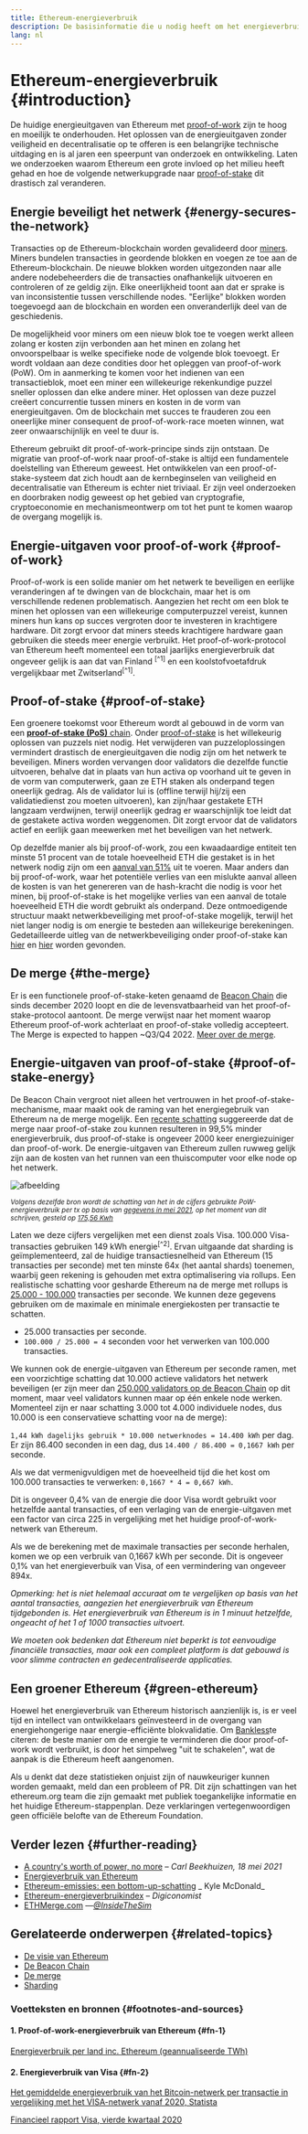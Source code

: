 ```yaml
---
title: Ethereum-energieverbruik
description: De basisinformatie die u nodig heeft om het energieverbruik van Ethereum te begrijpen.
lang: nl
---
```


# Ethereum-energieverbruik {#introduction}

De huidige energieuitgaven van Ethereum met [proof-of-work](/developers/docs/consensus-mechanisms/#proof-of-work) zijn te hoog en moeilijk te onderhouden. Het oplossen van de energieuitgaven zonder veiligheid en decentralisatie op te offeren is een belangrijke technische uitdaging en is al jaren een speerpunt van onderzoek en ontwikkeling. Laten we onderzoeken waarom Ethereum een grote invloed op het milieu heeft gehad en hoe de volgende netwerkupgrade naar [proof-of-stake](/developers/docs/consensus-mechanisms/pos) dit drastisch zal veranderen.

## Energie beveiligt het netwerk {#energy-secures-the-network}

Transacties op de Ethereum-blockchain worden gevalideerd door [miners](/developers/docs/consensus-mechanisms/pow/mining). Miners bundelen transacties in geordende blokken en voegen ze toe aan de Ethereum-blockchain. De nieuwe blokken worden uitgezonden naar alle andere nodebeheerders die de transacties onafhankelijk uitvoeren en controleren of ze geldig zijn. Elke oneerlijkheid toont aan dat er sprake is van inconsistentie tussen verschillende nodes. "Eerlijke" blokken worden toegevoegd aan de blockchain en worden een onveranderlijk deel van de geschiedenis.

De mogelijkheid voor miners om een nieuw blok toe te voegen werkt alleen zolang er kosten zijn verbonden aan het minen en zolang het onvoorspelbaar is welke specifieke node de volgende blok toevoegt. Er wordt voldaan aan deze condities door het opleggen van proof-of-work (PoW). Om in aanmerking te komen voor het indienen van een transactieblok, moet een miner een willekeurige rekenkundige puzzel sneller oplossen dan elke andere miner. Het oplossen van deze puzzel creëert concurrentie tussen miners en kosten in de vorm van energieuitgaven. Om de blockchain met succes te frauderen zou een oneerlijke miner consequent de proof-of-work-race moeten winnen, wat zeer onwaarschijnlijk en veel te duur is.

Ethereum gebruikt dit proof-of-work-principe sinds zijn ontstaan. De migratie van proof-of-work naar proof-of-stake is altijd een fundamentele doelstelling van Ethereum geweest. Het ontwikkelen van een proof-of-stake-systeem dat zich houdt aan de kernbeginselen van veiligheid en decentralisatie van Ethereum is echter niet triviaal. Er zijn veel onderzoeken en doorbraken nodig geweest op het gebied van cryptografie, cryptoeconomie en mechanismeontwerp om tot het punt te komen waarop de overgang mogelijk is.

## Energie-uitgaven voor proof-of-work {#proof-of-work}

Proof-of-work is een solide manier om het netwerk te beveiligen en eerlijke veranderingen af te dwingen van de blockchain, maar het is om verschillende redenen problematisch. Aangezien het recht om een blok te minen het oplossen van een willekeurige computerpuzzel vereist, kunnen miners hun kans op succes vergroten door te investeren in krachtigere hardware. Dit zorgt ervoor dat miners steeds krachtigere hardware gaan gebruiken die steeds meer energie verbruikt. Het proof-of-work-protocol van Ethereum heeft momenteel een totaal jaarlijks energieverbruik dat ongeveer gelijk is aan dat van Finland <sup>[^1]</sup> en een koolstofvoetafdruk vergelijkbaar met Zwitserland<sup>[^1]</sup>.

## Proof-of-stake {#proof-of-stake}

Een groenere toekomst voor Ethereum wordt al gebouwd in de vorm van een [**proof-of-stake (PoS)** chain](/roadmap/beacon-chain/). Onder [proof-of-stake](/developers/docs/consensus-mechanisms/pos/) is het willekeurig oplossen van puzzels niet nodig. Het verwijderen van puzzeloplossingen vermindert drastisch de energieuitgaven die nodig zijn om het netwerk te beveiligen. Miners worden vervangen door validators die dezelfde functie uitvoeren, behalve dat in plaats van hun activa op voorhand uit te geven in de vorm van computerwerk, gaan ze ETH staken als onderpand tegen oneerlijk gedrag. Als de validator lui is (offline terwijl hij/zij een validatiedienst zou moeten uitvoeren), kan zijn/haar gestakete ETH langzaam verdwijnen, terwijl oneerlijk gedrag er waarschijnlijk toe leidt dat de gestakete activa worden weggenomen. Dit zorgt ervoor dat de validators actief en eerlijk gaan meewerken met het beveiligen van het netwerk.

Op dezelfde manier als bij proof-of-work, zou een kwaadaardige entiteit ten minste 51 procent van de totale hoeveelheid ETH die gestaket is in het netwerk nodig zijn om een [aanval van 51%](/glossary/#51-attack) uit te voeren. Maar anders dan bij proof-of-work, waar het potentiële verlies van een mislukte aanval alleen de kosten is van het genereren van de hash-kracht die nodig is voor het minen, bij proof-of-stake is het mogelijke verlies van een aanval de totale hoeveelheid ETH die wordt gebruikt als onderpand. Deze ontmoedigende structuur maakt netwerkbeveiliging met proof-of-stake mogelijk, terwijl het niet langer nodig is om energie te besteden aan willekeurige berekeningen. Gedetailleerde uitleg van de netwerkbeveiliging onder proof-of-stake kan [hier](/developers/docs/consensus-mechanisms/pos/) en [hier](https://vitalik.ca/general/2017/12/31/pos_faq.html) worden gevonden.

## De merge {#the-merge}

Er is een functionele proof-of-stake-keten genaamd de [Beacon Chain](/roadmap/beacon-chain/) die sinds december 2020 loopt en die de levensvatbaarheid van het proof-of-stake-protocol aantoont. De merge verwijst naar het moment waarop Ethereum proof-of-work achterlaat en proof-of-stake volledig accepteert. The Merge is expected to happen ~Q3/Q4 2022. [Meer over de merge](/roadmap/merge/).

## Energie-uitgaven van proof-of-stake {#proof-of-stake-energy}

De Beacon Chain vergroot niet alleen het vertrouwen in het proof-of-stake-mechanisme, maar maakt ook de raming van het energiegebruik van Ethereum na de merge mogelijk. Een [recente schatting](https://blog.ethereum.org/2021/05/18/country-power-no-more/) suggereerde dat de merge naar proof-of-stake zou kunnen resulteren in 99,5% minder energieverbruik, dus proof-of-stake is ongeveer 2000 keer energiezuiniger dan proof-of-work. De energie-uitgaven van Ethereum zullen ruwweg gelijk zijn aan de kosten van het runnen van een thuiscomputer voor elke node op het netwerk.

![afbeelding](energy_use_per_transaction.png)

<p style={{ textAlign: "center" }}><small><i>Volgens dezelfde bron wordt de schatting van het in de cijfers gebruikte PoW-energieverbruik per tx op basis van <a href="https://blog.ethereum.org/2021/05/18/country-power-no-more/" target="_blank" rel="noopener noreferrer">gegevens in mei 2021</a>, op het moment van dit schrijven, gesteld op <a href="https://digiconomist.net/ethereum-energy-consumption" target="_blank" rel="noopener noreferrer">175,56 Kwh</a></i></small></p>

Laten we deze cijfers vergelijken met een dienst zoals Visa. 100.000 Visa-transacties gebruiken 149 kWh energie<sup>[^2]</sup>. Ervan uitgaande dat sharding is geïmplementeerd, zal de huidige transactiesnelheid van Ethereum (15 transacties per seconde) met ten minste 64x (het aantal shards) toenemen, waarbij geen rekening is gehouden met extra optimalisering via rollups. Een realistische schatting voor gesharde Ethereum na de merge met rollups is [25.000 - 100.000](https://twitter.com/VitalikButerin/status/1312905884549300224?s=20) transacties per seconde. We kunnen deze gegevens gebruiken om de maximale en minimale energiekosten per transactie te schatten.

- 25.000 transacties per seconde.
- `100.000 / 25.000 = 4` seconden voor het verwerken van 100.000 transacties.

We kunnen ook de energie-uitgaven van Ethereum per seconde ramen, met een voorzichtige schatting dat 10.000 actieve validators het netwerk beveiligen (er zijn meer dan [250.000 validators op de Beacon Chain](https://beaconscan.com/) op dit moment, maar veel validators kunnen maar op één enkele node werken. Momenteel zijn er naar schatting 3.000 tot 4.000 individuele nodes, dus 10.000 is een conservatieve schatting voor na de merge):

`1,44 kWh dagelijks gebruik * 10.000 netwerknodes = 14.400 kWh` per dag. Er zijn 86.400 seconden in een dag, dus `14.400 / 86.400 = 0,1667 kWh` per seconde.

Als we dat vermenigvuldigen met de hoeveelheid tijd die het kost om 100.000 transacties te verwerken: `0,1667 * 4 = 0,667 kWh`.

Dit is ongeveer 0,4% van de energie die door Visa wordt gebruikt voor hetzelfde aantal transacties, of een verlaging van de energie-uitgaven met een factor van circa 225 in vergelijking met het huidige proof-of-work-netwerk van Ethereum.

Als we de berekening met de maximale transacties per seconde herhalen, komen we op een verbruik van 0,1667 kWh per seconde. Dit is ongeveer 0,1% van het energieverbuik van Visa, of een vermindering van ongeveer 894x.

_Opmerking: het is niet helemaal accuraat om te vergelijken op basis van het aantal transacties, aangezien het energieverbruik van Ethereum tijdgebonden is. Het energieverbruik van Ethereum is in 1 minuut hetzelfde, ongeacht of het 1 of 1000 transacties uitvoert._

_We moeten ook bedenken dat Ethereum niet beperkt is tot eenvoudige financiële transacties, maar ook een compleet platform is dat gebouwd is voor slimme contracten en gedecentraliseerde applicaties._

## Een groener Ethereum {#green-ethereum}

Hoewel het energieverbruik van Ethereum historisch aanzienlijk is, is er veel tijd en intellect van ontwikkelaars geïnvesteerd in de overgang van energiehongerige naar energie-efficiënte blokvalidatie. Om [Bankless](http://podcast.banklesshq.com/)te citeren: de beste manier om de energie te verminderen die door proof-of-work wordt verbruikt, is door het simpelweg "uit te schakelen", wat de aanpak is die Ethereum heeft aangenomen.

<InfoBanner emoji=":evergreen_tree:">
  Als u denkt dat deze statistieken onjuist zijn of nauwkeuriger kunnen worden gemaakt, meld dan een probleem of PR. Dit zijn schattingen van het ethereum.org team die zijn gemaakt met publiek toegankelijke informatie en het huidige Ethereum-stappenplan. Deze verklaringen vertegenwoordigen geen officiële belofte van de Ethereum Foundation.
</InfoBanner>

## Verder lezen {#further-reading}

- [A country's worth of power, no more](https://blog.ethereum.org/2021/05/18/country-power-no-more/) – _Carl Beekhuizen, 18 mei 2021_
- [Energieverbruik van Ethereum](https://mirror.xyz/jmcook.eth/ODpCLtO4Kq7SCVFbU4He8o8kXs418ZZDTj0lpYlZkR8)
- [Ethereum-emissies: een bottom-up-schatting](https://kylemcdonald.github.io/ethereum-emissions/) _ Kyle McDonald_
- [Ethereum-energieverbruikindex](https://digiconomist.net/ethereum-energy-consumption/) – _Digiconomist_
- [ETHMerge.com](https://ethmerge.com/) —_[@InsideTheSim](https://twitter.com/InsideTheSim)_

## Gerelateerde onderwerpen {#related-topics}

- [De visie van Ethereum](/roadmap/vision/)
- [De Beacon Chain](/roadmap/beacon-chain)
- [De merge](/roadmap/merge/)
- [Sharding](/roadmap/beacon-chain/)

### Voetteksten en bronnen {#footnotes-and-sources}

#### 1. Proof-of-work-energieverbruik van Ethereum {#fn-1}

[Energieverbruik per land inc. Ethereum (geannualiseerde TWh)](https://digiconomist.net/ethereum-energy-consumption)

#### 2. Energieverbruik van Visa {#fn-2}

[Het gemiddelde energieverbruik van het Bitcoin-netwerk per transactie in vergelijking met het VISA-netwerk vanaf 2020, Statista](https://www.statista.com/statistics/881541/bitcoin-energy-consumption-transaction-comparison-visa/)

[Financieel rapport Visa, vierde kwartaal 2020](https://s1.q4cdn.com/050606653/files/doc_financials/2020/q4/Visa-Inc.-Q4-2020-Operational-Performance-Data.pdf)
